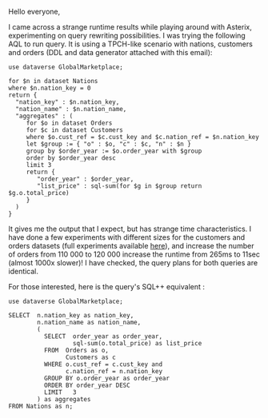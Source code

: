 Hello everyone,

I came across a strange runtime results while playing around with Asterix, experimenting on query rewriting possibilities. I was trying the following AQL to run query. It is using a TPCH-like scenario with nations, customers and orders (DDL and data generator attached with this email):

```
use dataverse GlobalMarketplace;

for $n in dataset Nations
where $n.nation_key = 0
return {
  "nation_key" : $n.nation_key,
  "nation_name" : $n.nation_name,
  "aggregates" : (
     for $o in dataset Orders
     for $c in dataset Customers
     where $o.cust_ref = $c.cust_key and $c.nation_ref = $n.nation_key
     let $group := { "o" : $o, "c" : $c, "n" : $n } 
     group by $order_year := $o.order_year with $group
     order by $order_year desc
     limit 3
     return {
        "order_year" : $order_year,
        "list_price" : sql-sum(for $g in $group return $g.o.total_price)
     }
  )
}
```

It gives me the output that I expect, but has strange time characteristics. I have done a few experiments with different sizes for the customers and orders datasets (full experiments available [here](https://docs.google.com/a/eng.ucsd.edu/spreadsheets/d/1FoHroij7HftomI488hI3tHVogK6vbAUVq3ZVhR37i6g/edit#gid=0)), and increase the number of orders from 110 000 to 120 000 increase the runtime from 265ms to 11sec (almost 1000x slower)! I have checked, the query plans for both queries are identical. 

For those interested, here is the query's SQL++ equivalent :

```
use dataverse GlobalMarketplace;

SELECT  n.nation_key as nation_key,
        n.nation_name as nation_name,
        (
          SELECT  order_year as order_year,
                  sql-sum(o.total_price) as list_price
          FROM  Orders as o,
                Customers as c
          WHERE o.cust_ref = c.cust_key and
                c.nation_ref = n.nation_key
          GROUP BY o.order_year as order_year
          ORDER BY order_year DESC
          LIMIT   3
        ) as aggregates
FROM Nations as n;
```